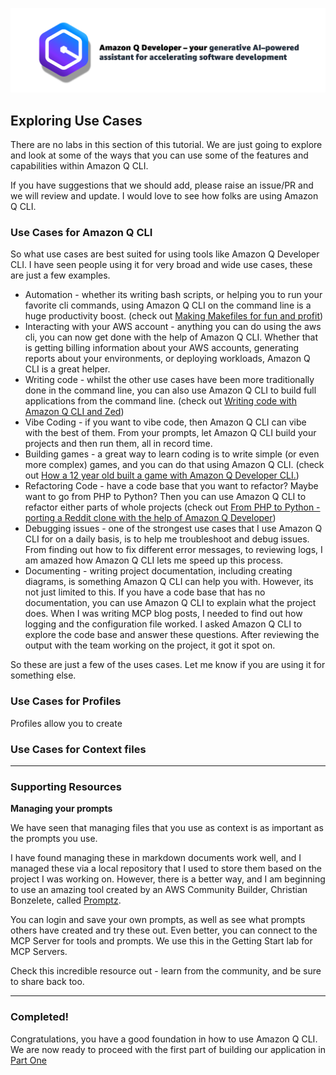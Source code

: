 ![Amazon Q Developer header](/images/q-vscode-header.png)

## Exploring Use Cases

There are no labs in this section of this tutorial. We are just going to explore and look at some of the ways that you can use some of the features and capabilities within Amazon Q CLI.

If you have suggestions that we should add, please raise an issue/PR and we will review and update. I would love to see how folks are using Amazon Q CLI.

### Use Cases for Amazon Q CLI

So what use cases are best suited for using tools like Amazon Q Developer CLI. I have seen people using it for very broad and wide use cases, these are just a few examples.

* Automation - whether its writing bash scripts, or helping you to run your favorite cli commands, using Amazon Q CLI on the command line is a huge productivity boost. (check out [Making Makefiles for fun and profit](https://dev.to/aws/making-makefiles-for-fun-and-profit-kl6))
* Interacting with your AWS account - anything you can do using the aws cli, you can now get done with the help of Amazon Q CLI. Whether that is getting billing information about your AWS accounts, generating reports about your environments, or deploying workloads, Amazon Q CLI is a great helper.
* Writing code - whilst the other use cases have been more traditionally done in the command line, you can also use Amazon Q CLI to build full applications from the command line. (check out [Writing code with Amazon Q CLI and Zed](https://dev.to/aws/building-a-book-sharing-application-with-amazon-q-cli-5dl8))
* Vibe Coding - if you want to vibe code, then Amazon Q CLI can vibe with the best of them. From your prompts, let Amazon Q CLI build your projects and then run them, all in record time.
* Building games - a great way to learn coding is to write simple (or even more complex) games, and you can do that using Amazon Q CLI. (check out [How a 12 year old built a game with Amazon Q Developer CLI.](https://dev.to/aws/game-building-fun-with-a-12-year-old-and-the-amazon-q-developer-cli-2khg))
* Refactoring Code - have a code base that you want to refactor? Maybe want to go from PHP to Python? Then you can use Amazon Q CLI to refactor either parts of whole projects (check out [From PHP to Python - porting a Reddit clone with the help of Amazon Q Developer](https://dev.to/aws/from-php-to-python-porting-a-reddit-clone-with-the-help-of-amazon-q-developer-23g))
* Debugging issues - one of the strongest use cases that I use Amazon Q CLI for on a daily basis, is to help me troubleshoot and debug issues. From finding out how to fix different error messages, to reviewing logs, I am amazed how Amazon Q CLI lets me speed up this process.
* Documenting - writing project documentation, including creating diagrams, is something Amazon Q CLI can help you with. However, its not just limited to this. If you have a code base that has no documentation, you can use Amazon Q CLI to explain what the project does. When I was writing MCP blog posts, I needed to find out how logging and the configuration file worked. I asked Amazon Q CLI to explore the code base and answer these questions. After reviewing the output with the team working on the project, it got it spot on.

So these are just a few of the uses cases. Let me know if you are using it for something else.

### Use Cases for Profiles

Profiles allow you to create 



### Use Cases for Context files

---

### Supporting Resources

**Managing your prompts**

We have seen that managing files that you use as context is as important as the prompts you use.

I have found managing these in markdown documents work well, and I managed these via a local repository that I used to store them based on the project I was working on. However, there is a better way, and I am beginning to use an amazing tool created by an AWS Community Builder, Christian Bonzelete, called [Promptz](https://www.promptz.dev/). 

You can login and save your own prompts, as well as see what prompts others have created and try these out. Even better, you can connect to the MCP Server for tools and prompts. We use this in the Getting Start lab for MCP Servers.

Check this incredible resource out - learn from the community, and be sure to share back too.

---

### Completed!

Congratulations, you have a good foundation in how to use Amazon Q CLI. We are now ready to proceed with the first part of building our application in [Part One](building-our-app-part-1.md)


